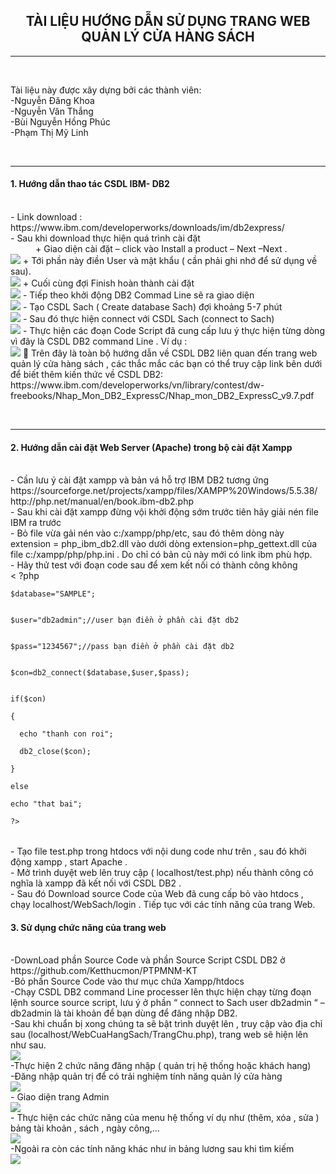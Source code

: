 <center><H2>TÀI LIỆU HƯỚNG DẪN SỬ DỤNG TRANG WEB QUẢN LÝ CỬA HÀNG SÁCH</H2></center>
<hr/></br>
<p>Tài liệu này được xây dựng bởi các thành viên:</br>
                      -Nguyễn Đăng Khoa</br>
                      -Nguyễn Văn Thắng</br>
                      -Bùi Nguyễn Hồng Phúc</br>
 	                    -Phạm Thị Mỹ Linh</p></br>
<hr/>
<p><H4>1.	Hướng dẫn thao tác CSDL  IBM- DB2</H4><br/>
-	Link download : </br>
<link>https://www.ibm.com/developerworks/downloads/im/db2express/</link><br/>
-	Sau khi download thực hiện quá trình cài đặt <br/>
<dd>+ Giao diện cài đặt – click vào Install a product – Next –Next .</dd>
<img src="https://github.com/Ketthucmon/PTPMNM-KT/blob/master/image/hinhTLHD/hinh1.png" />
+ Tới phần này điền User và mật khẩu ( cần phải ghi nhớ để sử dụng về sau).<br/>
<img src="https://github.com/Ketthucmon/PTPMNM-KT/blob/master/image/hinhTLHD/hinh2.png" />
+ Cuối cùng đợi Finish hoàn thành cài đặt<br/>
<img src="https://github.com/Ketthucmon/PTPMNM-KT/blob/master/image/hinhTLHD/hinh3.png" />
-	Tiếp theo khởi động DB2 Commad Line sẽ ra giao diện </br>
<img src="https://github.com/Ketthucmon/PTPMNM-KT/blob/master/image/hinhTLHD/hinh4.png" />
-	Tạo CSDL Sach ( Create database Sach) đợi khoảng 5-7 phút<br/>
<img src="https://github.com/Ketthucmon/PTPMNM-KT/blob/master/image/hinhTLHD/hinh5.png" />
-	Sau đó thực hiện connect với CSDL Sach (connect to Sach)<br/>
<img src="https://github.com/Ketthucmon/PTPMNM-KT/blob/master/image/hinhTLHD/hinh6.png" />
-	Thực hiện các đoạn Code Script đã cung cấp lưu ý thực hiện từng dòng vì đây là CSDL DB2 command Line  . Ví dụ :<br/>
<img src="https://github.com/Ketthucmon/PTPMNM-KT/blob/master/image/hinhTLHD/hinh7.png" />
	Trên đây là toàn bộ hướng dẫn về CSDL DB2 liên quan đến trang web quản lý cửa hàng sách , các thắc mắc các bạn có thể truy cập link bên dưới để biết thêm kiến thức về CSDL DB2:<br/>
<link>https://www.ibm.com/developerworks/vn/library/contest/dw-freebooks/Nhap_Mon_DB2_ExpressC/Nhap_mon_DB2_ExpressC_v9.7.pdf </link>


</p><br/>
<hr/>
<p>
<H4>2.	Hướng dẫn cài đặt Web Server (Apache) trong bộ cài đặt Xampp</H4><br/>
-	Cần lưu ý cài đặt xampp và bản vá hỗ trợ IBM DB2 tương ứng <br/>
<link>https://sourceforge.net/projects/xampp/files/XAMPP%20Windows/5.5.38/ </link><br/>
<link>http://php.net/manual/en/book.ibm-db2.php  </link><br/>
-	Sau khi cài đặt xampp đừng vội khởi động sớm trước tiên hãy giải nén file IBM ra trước<br/>
-	Bỏ file vừa gải nén vào c:/xampp/php/etc,  sau đó thêm dòng này extension = php_ibm_db2.dll vào dưới dòng extension=php_gettext.dll của file c:/xampp/php/php.ini . Do chỉ có bản cũ này mới có link ibm phù hợp.<br/>
-	Hãy thử test với đoạn code sau để xem kết nối có thành công không<br/>
<table>
    <
    ?php

    $database="SAMPLE";
    

    $user="db2admin";//user bạn điền ở phần cài đặt db2
    

    $pass="1234567";//pass bạn điền ở phần cài đặt db2
    

    $con=db2_connect($database,$user,$pass);
    

    if($con)

    {

      echo "thanh con roi";

      db2_close($con);

    }

    else

    echo "that bai";

    ?>
 
</table>
-	Tạo file test.php  trong htdocs với nội dung code như trên , sau đó khởi động xampp , start Apache .<br/>
-	Mở trình duyệt web lên truy cập ( localhost/test.php) nếu thành công có nghĩa là xampp đã kết nối với CSDL DB2 .<br/>
-	Sau đó Download source Code của Web đã cung cấp bỏ vào htdocs , chạy localhost/WebSach/login . Tiếp tục với các tính năng của trang Web.<br/>


</p>
<p>
<H4>3.	Sử dụng chức năng của trang web</H4><br/>
-DownLoad phần Source Code và phần Source Script CSDL DB2 ở <link> https://github.com/Ketthucmon/PTPMNM-KT</link>  <br/>
-Bỏ phần Source Code vào thư mục chứa Xampp/htdocs<br/>
-Chạy CSDL DB2 command Line processer lên thực hiện chạy từng đoạn lệnh source source script, lưu ý ở phần “ connect to Sach user db2admin “ – db2admin là tài khoản để bạn dùng để đăng nhập DB2.<br/>
-Sau khi chuẩn bị xong chúng ta sẽ bật trình duyệt lên , truy cập vào địa chỉ sau (localhost/WebCuaHangSach/TrangChu.php), trang web sẽ hiện lên như sau.<br/>
<img src="https://github.com/Ketthucmon/PTPMNM-KT/blob/master/AnhHD/01.png" /><br/>
-Thực hiện 2 chức năng đăng nhập ( quản trị hệ thống hoặc khách hang)<br/>
-Đăng nhập  quản trị để có trải nghiệm tính năng quản lý cửa hàng<br/>
<img src="https://github.com/Ketthucmon/PTPMNM-KT/blob/master/AnhHD/02.png" /><br/>
-	Giao diện trang Admin<br/>
<img src="https://github.com/Ketthucmon/PTPMNM-KT/blob/master/AnhHD/03.png" /><br/>
-	Thực hiện các chức năng của menu hệ thống ví dụ như (thêm, xóa , sửa ) bảng tài khoản , sách , ngày công,…<br/>
<img src="https://github.com/Ketthucmon/PTPMNM-KT/blob/master/AnhHD/04.png" /><br/>
-Ngoài ra còn các tính năng khác như in bảng lương sau khi tìm kiếm<br/>
<img src="https://github.com/Ketthucmon/PTPMNM-KT/blob/master/AnhHD/05.png" /><br/>
</p>
